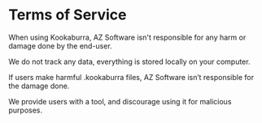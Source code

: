 # Terms of Service
When using Kookaburra, AZ Software isn't responsible for any harm or damage done by the end-user.

We do not track any data, everything is stored locally on your computer.

If users make harmful .kookaburra files, AZ Software isn’t responsible for the damage done.

We provide users with a tool, and discourage using it for malicious purposes.
